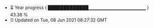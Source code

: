 - ⏳ Year progress { █████████████▁▁▁▁▁▁▁▁▁▁▁▁▁▁▁▁▁ } 43.38 %
- ⏰ Updated on Tue, 08 Jun 2021 08:27:32 GMT

